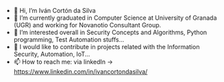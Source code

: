 - 👋 Hi, I’m Iván Cortón da Silva
- 🌱 I’m currently graduated in Computer Science at University of Granada (UGR) and working for Novanotio Consultant Group.
- 👀 I’m interested overall in Security Concepts and Algorithms, Python programming, Test Automation stuffs...
- 💞️ I would like to contribute in projects related with the Information Security, Automation, IoT...
- 📫 How to reach me: via linkedIn -> https://www.linkedin.com/in/ivancortondasilva/

<!---
IvanCorton/IvanCorton is a ✨ special ✨ repository because its `README.md` (this file) appears on your GitHub profile.
You can click the Preview link to take a look at your changes.
--->

